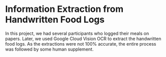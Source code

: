 # Information Extraction from Handwritten Food Logs
In this project, we had several participants who logged their meals on papers. Later, we used Google Cloud Vision OCR to extract the handwritten food logs. As the extractions were not 100% accurate, the entire process was followed by some human supplement.
